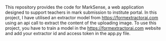 This repository provides the code for MarkSense, a web application designed to support teachers in mark submission to institute portal.
In this project, I have utilised an extractor model from https://formextractorai.com using an api call to extract the content of the uploading image.
To use this project, you have to train a model in the https://formextractorai.com website and add your extractor id and access token in the app.py file.
